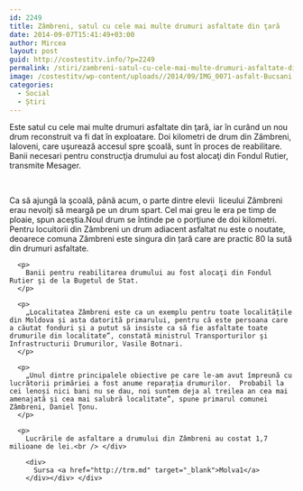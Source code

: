 ```yaml
---
id: 2249
title: Zâmbreni, satul cu cele mai multe drumuri asfaltate din ţară
date: 2014-09-07T15:41:49+03:00
author: Mircea
layout: post
guid: http://costestitv.info/?p=2249
permalink: /stiri/zambreni-satul-cu-cele-mai-multe-drumuri-asfaltate-din-tara/
image: /costestitv/wp-content/uploads//2014/09/IMG_0071-asfalt-Bucsani.jpg
categories:
  - Social
  - Știri
---
```

<div class="lbr_2d lpad20">
  <span class="c2d size14">Este satul cu cele mai multe drumuri asfaltate din ţară, iar în curând un nou drum reconstruit va fi dat în exploatare. <!--more-->Doi kilometri de drum din Zâmbreni, Ialoveni, care uşurează accesul spre şcoală, sunt în proces de reabilitare. Banii necesari pentru construcţia drumului au fost alocaţi din Fondul Rutier, transmite Mesager.</span>
</div>

&nbsp;

<div class="bpad10 tpad20">
  <div id="txtBlock" class="size14">
    <div>
      Ca să ajungă la şcoală, până acum, o parte dintre elevii  liceului Zâmbreni erau nevoiţi să meargă pe un drum spart. Cel mai greu le era pe timp de ploaie, spun aceştia.Noul drum se întinde pe o porţiune de doi kilometri. Pentru locuitorii din Zâmbreni un drum adiacent asfaltat nu este o noutate, deoarece comuna Zâmbreni este singura din țară care are practic 80 la sută din drumuri asfaltate.</p> 
      
      <p>
        Banii pentru reabilitarea drumului au fost alocaţi din Fondul Rutier şi de la Bugetul de Stat.
      </p>
      
      <p>
        „Localitatea Zâmbreni este ca un exemplu pentru toate localitățile din Moldova și asta datorită primarului, pentru că este persoana care a căutat fonduri și a putut să insiste ca să fie asfaltate toate drumurile din localitate”, constată ministrul Transporturilor şi Infrastructurii Drumurilor, Vasile Botnari.
      </p>
      
      <p>
        „Unul dintre principalele obiective pe care le-am avut împreună cu lucrătorii primăriei a fost anume reparația drumurilor.  Probabil la cei lenoși nici bani nu se dau, noi suntem deja al treilea an cea mai amenajată și cea mai salubră localitate”, spune primarul comunei Zâmbreni, Daniel Ţonu.
      </p>
      
      <p>
        Lucrările de asfaltare a drumului din Zâmbreni au costat 1,7 milioane de lei.<br /> </div> 
        
        <div>
          Sursa <a href="http://trm.md" target="_blank">Molva1</a>
        </div></div> </div>